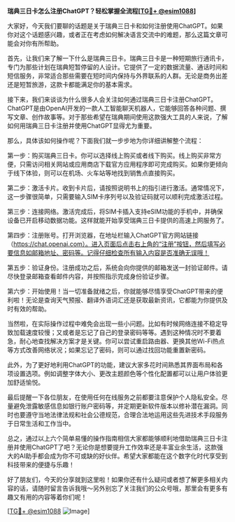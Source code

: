**瑞典三日卡怎么注册ChatGPT？轻松掌握全流程[[TG💪+ @esim1088](https://t.me/s/esim1088)]**

大家好，今天我们要聊的话题是关于瑞典三日卡和如何注册使用ChatGPT。如果你对这个话题感兴趣，或者正在考虑如何解决语言交流中的难题，那么这篇文章可能会对你有所帮助。

首先，让我们来了解一下什么是瑞典三日卡。瑞典三日卡是一种短期旅行通讯卡，专门为那些计划在瑞典短暂停留的人设计。它提供了一定的数据流量、通话时间和短信服务，非常适合那些需要在短时间内保持与外界联系的人群。无论是商务出差还是短暂旅游，这款卡都能满足你的基本需求。

接下来，我们来谈谈为什么很多人会关注如何通过瑞典三日卡注册ChatGPT。ChatGPT是由OpenAI开发的一款人工智能聊天机器人，它能够回答各种问题、撰写文章、创作故事等。对于那些希望在瑞典期间使用这款强大工具的人来说，了解如何用瑞典三日卡注册并使用ChatGPT显得尤为重要。

那么，具体该如何操作呢？下面我们就一步步地为你详细讲解整个流程：

第一步：购买瑞典三日卡。你可以选择线上购买或者线下购买。线上购买非常方便，只需访问相关网站或应用商店下载官方应用程序即可完成购买。如果你更倾向于线下体验，则可以在机场、火车站等地找到销售点直接购买。

第二步：激活卡片。收到卡片后，请按照说明书上的指引进行激活。通常情况下，这一步骤很简单，只需要输入SIM卡序列号以及验证码就可以顺利完成激活过程。

第三步：连接网络。激活完成后，将SIM卡插入支持eSIM功能的手机中，并确保设备已开启移动数据功能。这样就能开始享受瑞典三日卡提供的高速上网服务了。

第四步：注册账号。打开浏览器，在地址栏输入ChatGPT官方网站链接（https://chat.openai.com）。进入页面后点击右上角的“注册”按钮，然后填写必要信息如邮箱地址、密码等。记得仔细检查所有输入内容是否准确无误哦！

第五步：验证身份。注册成功之后，系统会向你提供的邮箱发送一封验证邮件。请尽快登录邮箱查看邮件内容，并按照指示完成身份验证步骤。

第六步：开始使用！当一切准备就绪之后，你就能够尽情享受ChatGPT带来的便利啦！无论是查询天气预报、翻译外语词汇还是获取最新资讯，它都能为你提供及时有效的帮助。

当然啦，在实际操作过程中难免会出现一些小问题。比如有时候网络连接不稳定导致加载速度较慢；又或者是忘记了自己的登录密码等等。遇到这种情况时不要着急，耐心地查找解决方案才是关键。你可以尝试重启路由器、更换其他Wi-Fi热点等方式改善网络状况；如果忘记了密码，则可以通过找回功能重置新密码。

此外，为了更好地利用ChatGPT的功能，建议大家多花时间熟悉其界面布局和各项设置选项。例如调整字体大小、更改主题颜色等个性化配置都可以让用户体验更加舒适愉悦。

最后提醒一下各位朋友，在使用任何在线服务之前都要注意保护个人隐私安全。尽量避免泄露敏感信息如银行账户密码等，并定期更新软件版本以修补潜在漏洞。同时也要遵守当地法律法规和社会公德规范，合理合法地运用这些先进技术手段服务于日常生活和工作当中。

总之，通过以上六个简单易懂的操作指南相信大家都能够顺利地借助瑞典三日卡注册并使用ChatGPT了吧？无论你是想要提升工作效率还是丰富业余生活，这款强大的AI助手都会成为你不可或缺的好伙伴。希望大家都能在这个数字化时代享受到科技带来的便捷与乐趣！

好了朋友们，今天的分享就到这里啦！如果你还有什么疑问或者想了解更多相关内容的话，请随时留言告诉我哦～另外别忘了关注我们的公众号哦，那里会有更多有趣又有用的内容等着你们呢！

[[TG💪+ @esim1088](https://t.me/s/esim1088) ![Image](https://i.postimg.cc/4NQfJmqS/Snipaste-2025-05-13-00-14-12.png)]